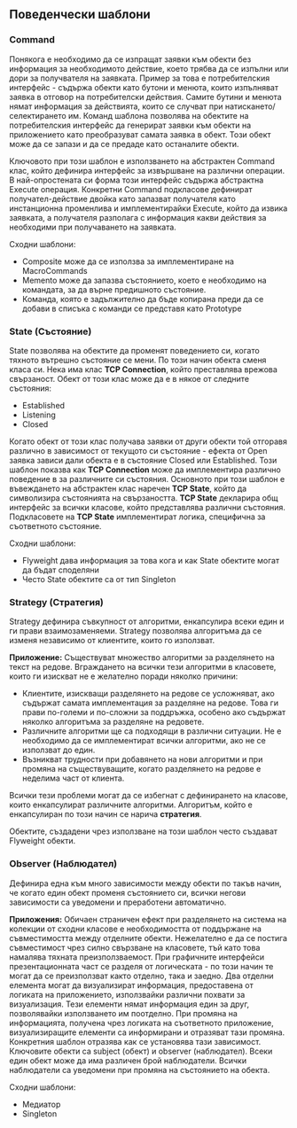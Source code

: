 ## Поведенчески шаблони

### Command

Понякога е необходимо да се изпращат заявки към обекти без информация за необходимото действие, което трябва да се изпълни или дори за получвателя на заявката. Пример за това е потребителския интерфейс - съдържа обекти като бутони и менюта, които изпълняват заявка в отговор на потребителски действия. Самите бутини и менюта нямат информация за действията, които се случват при натискането/селектирането им. Команд шаблона позволява на обектите на потребителския интерфейс да генерират заявки към обекти на приложението като преобразуват самата заявка в обект. Този обект може да се запази и да се предаде като останалите обекти. 

Ключовото при този шаблон е използването на абстрактен Command клас, който дефинира интерфейс за извършване на различни операции. В най-опростената си форма този интерфейс съдържа абстрактна Execute операция. Конкретни Command подкласове дефинират получател-действие двойка като запазват получателя като инстанционна променлива и имплементирайки Execute, който да извика заявката, а получателя разполага с информация какви действия за необходими при получаването на заявката.

Сходни шаблони:
 
- Composite може да се използва за имплементиране на MacroCommands
- Memento може да запазва състоянието, което е необходимо на командата, за да върне предишното състояние. 
- Команда, която е задължително да бъде копирана преди да се добави в списъка с команди се представя като Prototype


### State (Състояние)

State позволява на обектите да променят поведението си, когато тяхното вътрешно състояние се мени. По този начин обекта сменя класа си. 
Нека има клас **TCP Connection**, който преставлява врежова свързаност. Обект от този клас може да е в някое от следните състояния: 

- Established
- Listening
- Closed

Когато обект от този клас получава заявки от други обекти той отгоравя различно в зависимост от текущото си състояние - ефекта от Open заявка зависи дали обекта е в състояние Closed или Established. Този шаблон показва как **TCP Connection** може да имплементира различно поведение в за различните си състояния. Основното при този шаблон е  
въвеждането на абстрактен клас наречен **TCP State**, който да символизира състоянията на свързаността. **TCP State** декларира общ интерфейс за всички класове, който представлява различни състояния. Подкласовете на  **TCP State** имплементират логика, специфична за съответното състояние. 

Сходни шаблони: 

- Flyweight дава информация за това кога и как State обектите могат да бъдат споделяни
- Често State обектите са от тип Singleton


### Strategy (Стратегия)

Strategy дефинира съвкупност от алгоритми, енкапсулира всеки един и ги прави взаимозаменяеми. Strategy позволява алгоритъма да се изменя независимо от клиентите, които го използват.

**Приложение:**
Съществуват множество алгоритми за разделянето на текст на редове. Вграждането на всички тези алгоритми в класовете, които ги изискват не е желателно поради няколко причини: 

- Клиентите, изискващи разделянето на редове се усложняват, ако съдържат самата имплементация за разделяне на редове. Това ги прави по-големи и по-сложни за поддръжка, особено ако съдържат няколко алгоритъма за разделяне на редовете. 
- Различните алгоритми ще са подходящи в различни ситуации. Не е необходимо да се имплементират всички алгоритми, ако не се използват до един. 
- Възникват трудности при добавянето на нови алгоритми и при промяна на съществуващите, когато разделянето на редове е неделима част от клиента. 

Всички тези проблеми могат да се избегнат с дефинирането на класове, които енкапсулират различните алгоритми. Алгоритъм, който е енкапсулиран по този начин се нарича **стратегия**. 

Обектите, създадени чрез използване на този шаблон често създават Flyweight обекти.


### Observer (Наблюдател)

Дефинира една към много зависимости между обекти по такъв начин, че когато един обект променя състоянието си, всички негови зависимости са уведомени и преработени автоматично.

**Приложения:**
Обичаен страничен ефект при разделянето на система на колекции от сходни класове е необходимостта от поддържане на съвместимостта между отделните обекти. Нежелателно е да се постига съвместимост чрез силно свързване на класовете, тъй като това намалява тяхната преизползваемост. При графичните интерфейси презентационната част се разделя от логическата - по този начин те могат да се преизползват както отделно, така и заедно. Два отделни елемента могат да визуализират информация, предоставена от логиката на приложението, използвайки различни похвати за визуализация. Тези елементи нямат информация един за друг, позволявайки използването им поотделно. При промяна на информацията, получена чрез логиката на съответното приложение, визуализиращите елементи са информирани и отразяват тази промяна.
Конкретния шаблон отразява как се установява тази зависимост. Ключовите обекти са subject (обект) и observer (наблюдател). Всеки един обект може да има различен брой наблюдатели. Всички наблюдатели са уведомени при промяна на състоянието на обекта.

Сходни шаблони:
- Медиатор
- Singleton 